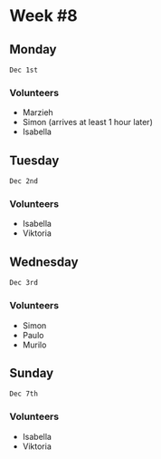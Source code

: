 # Week #8

## Monday
````Dec 1st````
### Volunteers
* Marzieh
* Simon (arrives at least 1 hour later)
* Isabella

## Tuesday
````Dec 2nd````
### Volunteers
* Isabella
* Viktoria

## Wednesday
````Dec 3rd````
### Volunteers
* Simon
* Paulo
* Murilo

## Sunday
````Dec 7th````
### Volunteers
* Isabella
* Viktoria
